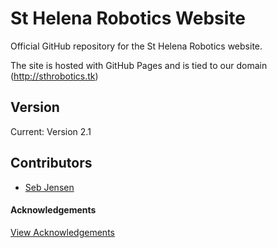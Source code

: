# St Helena Robotics Website
Official GitHub repository for the St Helena Robotics website. 

The site is hosted with GitHub Pages and is tied to our domain (http://sthrobotics.tk)

## Version
Current: Version 2.1

## Contributors
- [Seb Jensen](https://github.com/sebjensen)

#### Acknowledgements
[View Acknowledgements](http://sthrobotics.tk/acknowledgements)
